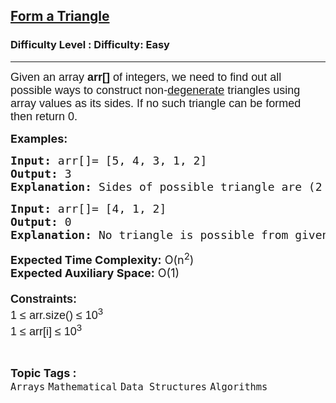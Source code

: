 <h2><a href="https://www.geeksforgeeks.org/problems/form-a-triangle5935/1?page=1&difficulty=Easy&status=unsolved&sortBy=latest">Form a Triangle</a></h2><h3>Difficulty Level : Difficulty: Easy</h3><hr><div class="problems_problem_content__Xm_eO"><p><span style="font-size: 18px;"><span style="font-family: arial,helvetica,sans-serif;">Given an array<strong> arr[]</strong> of integers, we need to find out all possible ways to construct non-<a href="https://en.wikipedia.org/wiki/Degeneracy_(mathematics)#Triangle">degenerate</a> triangles using array values as its sides. If no such triangle can be formed then return 0.</span></span></p>
<p><span style="font-size: 18px;"><strong>Examples:</strong></span></p>
<pre><span style="font-size: 18px;"><strong>Input: </strong>arr[]= [5, 4, 3, 1, 2]
<strong>Output:</strong> 3
<strong>Explanation:</strong> Sides of possible triangle are (2 3 4), (3 4 5) and (2 4 5)</span></pre>
<pre><span style="font-size: 18px;"><strong>Input:</strong> arr[]= [4, 1, 2]
<strong>Output:</strong> 0 
<strong>Explanation:</strong> No triangle is possible from given array values</span></pre>
<p><span style="font-size: 18px;"><strong>Expected Time Complexity:</strong> O(n<sup>2</sup>)<br><strong>Expected Auxiliary Space:</strong> O(1)<br><br><span style="font-family: arial,helvetica,sans-serif;"><strong>Constraints:</strong></span></span><br><span style="font-size: 18px;"><span style="font-family: arial,helvetica,sans-serif;">1 ≤ arr.size() ≤ 10<sup>3</sup></span><br><span style="font-family: arial,helvetica,sans-serif;">1 ≤ arr[i] ≤ 10<sup>3</sup></span></span></p></div><br><p><span style=font-size:18px><strong>Topic Tags : </strong><br><code>Arrays</code>&nbsp;<code>Mathematical</code>&nbsp;<code>Data Structures</code>&nbsp;<code>Algorithms</code>&nbsp;